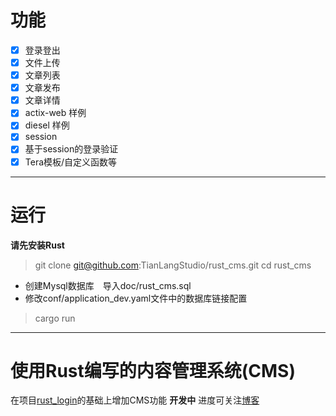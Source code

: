 # 功能
- [x]  登录登出
- [x]  文件上传　　
- [x]  文章列表   
- [x]  文章发布　 
- [x]  文章详情　
- [x]  actix-web 样例
- [x]  diesel 样例 
- [x]  session 
- [x]  基于session的登录验证  
- [x]  Tera模板/自定义函数等
　
---  

# 运行 
**请先安装Rust**  

> git clone git@github.com:TianLangStudio/rust_cms.git 
> cd rust_cms 
- 创建Mysql数据库　导入doc/rust_cms.sql  
- 修改conf/application_dev.yaml文件中的数据库链接配置　
> cargo run
---  

# 使用Rust编写的内容管理系统(CMS)
在项目[rust_login](https://github.com/TianLangStudio/rust_login)的基础上增加CMS功能 
**开发中** 进度可关注[博客](https://blog.csdn.net/tianlangstudio/article/details/106169242)  



